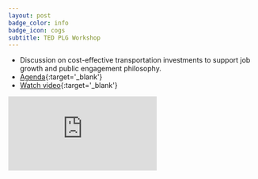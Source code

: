 ```yaml
---
layout: post
badge_color: info
badge_icon: cogs
subtitle: TED PLG Workshop
---
```


* Discussion on cost-effective transportation investments to support job growth and public engagement philosophy. 
* [Agenda](http://www.hillsboroughcounty.org/DocumentCenter/View/16807){:target='_blank'}
* [Watch video](http://65.49.32.144/Hillsborough/31b31d5b-6295-46e2-b46c-0bc1946edb54/Trans_Econ_Dev_WS_08_14_2013/presentation_file/mgpresenter.html?Stream=low){:target='_blank'}

<div class="embed-responsive embed-responsive-16by9">
<iframe class="embed-responsive-item" src="https://www.youtube-nocookie.com/embed/I2oUeDCY_00?rel=0" frameborder="0" allowfullscreen></iframe>
</div>
